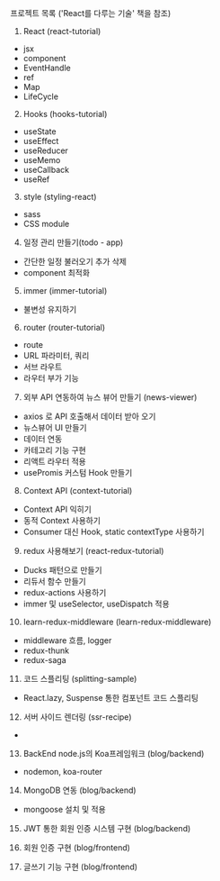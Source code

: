 프로젝트 목록 ('React를 다루는 기술' 책을 참조)

1. React (react-tutorial)

- jsx
- component
- EventHandle
- ref
- Map
- LifeCycle

2. Hooks (hooks-tutorial)

- useState
- useEffect
- useReducer
- useMemo
- useCallback
- useRef

3. style (styling-react)

- sass
- CSS module

4. 일정 관리 만들기(todo - app)

- 간단한 일정 불러오기 추가 삭제
- component 최적화

5. immer (immer-tutorial)

- 불변성 유지하기

6. router (router-tutorial)

- route
- URL 파라미터, 쿼리
- 서브 라우트
- 라우터 부가 기능

7. 외부 API 연동하여 뉴스 뷰어 만들기 (news-viewer)

- axios 로 API 호출해서 데이터 받아 오기
- 뉴스뷰어 UI 만들기
- 데이터 연동
- 카테고리 기능 구현
- 리액트 라우터 적용
- usePromis 커스텀 Hook 만들기

8. Context API (context-tutorial)

- Context API 익히기
- 동적 Context 사용하기
- Consumer 대신 Hook, static contextType 사용하기

9. redux 사용해보기 (react-redux-tutorial)

- Ducks 패턴으로 만들기
- 리듀서 함수 만들기
- redux-actions 사용하기
- immer 및 useSelector, useDispatch 적용

10. learn-redux-middleware (learn-redux-middleware)

- middleware 흐름, logger
- redux-thunk
- redux-saga

11. 코드 스플리팅 (splitting-sample)
- React.lazy, Suspense 통한 컴포넌트 코드 스플리팅

12. 서버 사이드 렌더링 (ssr-recipe) 
- 

13. BackEnd node.js의 Koa프레임워크 (blog/backend)
- nodemon, koa-router

14. MongoDB 연동 (blog/backend)
- mongoose 설치 및 적용

15. JWT 통한 회원 인증 시스템 구현 (blog/backend) 

16. 회원 인증 구현 (blog/frontend)

17. 글쓰기 기능 구현 (blog/frontend)
